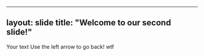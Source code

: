 
---
layout: slide
title: "Welcome to our second slide!"
---
Your text
Use the left arrow to go back! wtf

